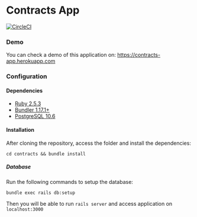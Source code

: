 # Contracts App

[![CircleCI](https://circleci.com/gh/seidelmaycon/contracts.svg?style=svg)](https://circleci.com/gh/seidelmaycon/contracts)

### Demo

You can check a demo of this application on: https://contracts-app.herokuapp.com

### Configuration

#### Dependencies

* [Ruby 2.5.3](https://www.ruby-lang.org)
* [Bundler 1.17.1+](http://bundler.io)
* [PostgreSQL 10.6](https://www.postgresql.org)

#### Installation

After cloning the repository, access  the folder and install the dependencies:

```
cd contracts && bundle install
```

##### Database

Run the following commands to setup the database:
```
bundle exec rails db:setup
```

Then you will be able to run `rails server` and access application on `localhost:3000`
